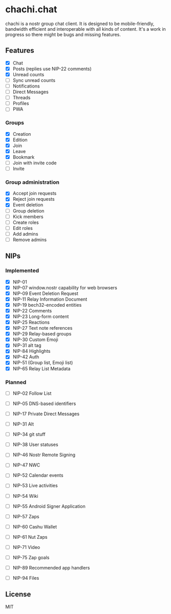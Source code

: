 # chachi.chat

chachi is a nostr group chat client. It is designed to be mobile-friendly, bandwidth efficient and interoperable with all kinds of content. It's a work in progress so there might be bugs and missing features.

## Features

- [x] Chat
- [x] Posts (replies use NIP-22 comments)
- [x] Unread counts
- [ ] Sync unread counts
- [ ] Notifications
- [ ] Direct Messages
- [ ] Threads
- [ ] Profiles
- [ ] PWA

### Groups

- [x] Creation 
- [x] Edition
- [x] Join
- [x] Leave
- [x] Bookmark
- [ ] Join with invite code
- [ ] Invite

### Group administration

- [x] Accept join requests
- [x] Reject join requests
- [x] Event deletion
- [ ] Group deletion
- [ ] Kick members
- [ ] Create roles
- [ ] Edit roles
- [ ] Add admins
- [ ] Remove admins

## NIPs

### Implemented

- [x] NIP-01
- [x] NIP-07 window.nostr capability for web browsers
- [x] NIP-09 Event Deletion Request
- [x] NIP-11 Relay Information Document
- [x] NIP-19 bech32-encoded entities
- [x] NIP-22 Comments
- [x] NIP-23 Long-form content
- [x] NIP-25 Reactions
- [x] NIP-27 Text note references
- [x] NIP-29 Relay-based groups
- [x] NIP-30 Custom Emoji
- [x] NIP-31 alt tag
- [x] NIP-84 Highlights
- [x] NIP-42 Auth
- [x] NIP-51 (Group list, Emoji list)
- [x] NIP-65 Relay List Metadata

### Planned

- [ ] NIP-02 Follow List
- [ ] NIP-05 DNS-based identifiers
- [ ] NIP-17 Private Direct Messages
- [ ] NIP-31 Alt
- [ ] NIP-34 git stuff
- [ ] NIP-38 User statuses
- [ ] NIP-46 Nostr Remote Signing
- [ ] NIP-47 NWC
- [ ] NIP-52 Calendar events
- [ ] NIP-53 Live activities
- [ ] NIP-54 Wiki
- [ ] NIP-55 Android Signer Application
- [ ] NIP-57 Zaps
- [ ] NIP-60 Cashu Wallet
- [ ] NIP-61 Nut Zaps
- [ ] NIP-71 Video
- [ ] NIP-75 Zap goals
- [ ] NIP-89 Recommended app handlers
- [ ] NIP-94 Files


## License

MIT
